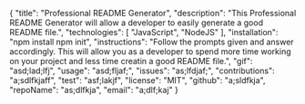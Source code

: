 {
	"title": "Professional README Generator",
	"description": "This Professional README Generator will allow a developer to easily generate a good README file.",
	"technologies": [
		"JavaScript",
		"NodeJS"
	],
	"installation": "npm install npm init",
	"instructions": "Follow the prompts given and answer accordingly. This will allow you as a developer to spend more time working on your project and less time creatin a good README file.",
	"gif": "asd;lad;lfj",
	"usage": "asd;fljaf;",
	"issues": "as;lfdjaf;",
	"contributions": "a;sdlfkjaff",
	"test": "asf;lakjf",
	"license": "MIT",
	"github": "a;sldfkja",
	"repoName": "as;dlfkja",
	"email": "a;dlf;kaj"
}